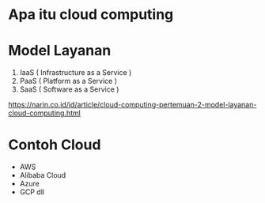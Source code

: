 # Apa itu cloud computing 

# Model Layanan  
1. IaaS ( Infrastructure as a Service )
2. PaaS ( Platform as a Service )
3. SaaS ( Software as a Service )

https://narin.co.id/id/article/cloud-computing-pertemuan-2-model-layanan-cloud-computing.html

# Contoh Cloud
- AWS
- Alibaba Cloud
- Azure
- GCP
dll
